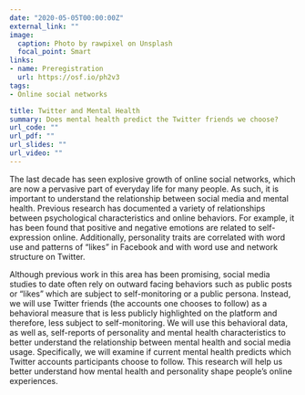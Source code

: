 ```yaml
---
date: "2020-05-05T00:00:00Z"
external_link: ""
image:
  caption: Photo by rawpixel on Unsplash
  focal_point: Smart
links:
- name: Preregistration
  url: https://osf.io/ph2v3
tags:
- Online social networks

title: Twitter and Mental Health
summary: Does mental health predict the Twitter friends we choose?
url_code: ""
url_pdf: ""
url_slides: ""
url_video: ""
---
```


The last decade has seen explosive growth of online social networks, which are now a pervasive part of everyday life for many people. As such, it is important to understand the relationship between social media and mental health. Previous research has documented a variety of relationships between psychological characteristics and online behaviors. For example, it has been found that positive and negative emotions are related to self-expression online. Additionally, personality traits are correlated with word use and patterns of “likes” in Facebook and with word use and network structure on Twitter. 

Although previous work in this area has been promising, social media studies to date often rely on outward facing behaviors such as public posts or “likes” which are subject to self-monitoring or a public persona. Instead, we will use Twitter friends (the accounts one chooses to follow) as a behavioral measure that is less publicly highlighted on the platform and therefore, less subject to self-monitoring. We will use this behavioral data, as well as, self-reports of personality and mental health characteristics to better understand the relationship between mental health and social media usage. Specifically, we will examine if current mental health predicts which Twitter accounts participants choose to follow. This research will help us better understand how mental health and personality shape people’s online experiences.

